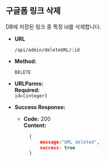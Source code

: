 **구글폼 링크 삭제**
----
DB에 저장된 링크 중 특정 id를 삭제합니다.


* **URL**

  `/api/admin/deleteURL/:id`

* **Method:**

  `DELETE`

* **URLParms:**<br/>
  **Required:** <br/>
  `id=[integer]`

* **Success Response:**

    * **Code:** 200 <br />
      **Content:** <br/>
      ```json
        {
            message:"URL deleted",
            success: true
        }
      ```